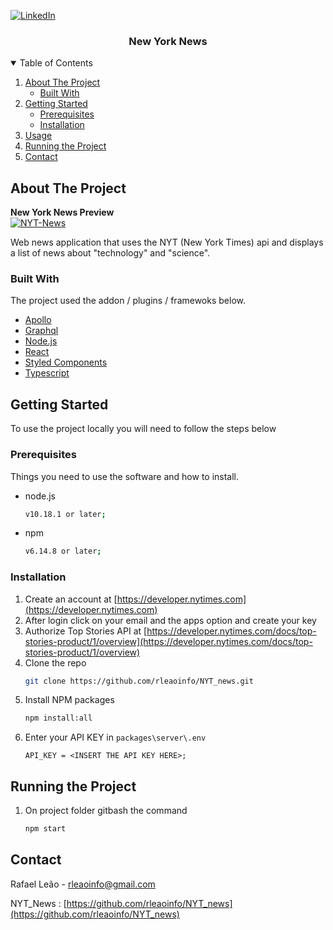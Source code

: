[![LinkedIn][linkedin-shield]][linkedin-url]



<!-- PROJECT LOGO -->

  <h3 align="center">New York News</h3>


<!-- TABLE OF CONTENTS -->
<details open="open">
  <summary>Table of Contents</summary>
  <ol>
    <li>
      <a href="#about-the-project">About The Project</a>
      <ul>
        <li><a href="#built-with">Built With</a></li>
      </ul>
    </li>
    <li>
      <a href="#getting-started">Getting Started</a>
      <ul>
        <li><a href="#prerequisites">Prerequisites</a></li>
        <li><a href="#installation">Installation</a></li>
      </ul>
    </li>
    <li><a href="#usage">Usage</a></li>
    <li><a href="#running-the-project">Running the Project</a></li>
    <li><a href="#contact">Contact</a></li>
  </ol>
</details>



<!-- ABOUT THE PROJECT -->
## About The Project

**New York News Preview** <br>
<a href="https://ibb.co/1R69VxW"><img src="https://i.ibb.co/bNJrhn9/NYT-News.png" alt="NYT-News" border="0" /></a>

Web news application that uses the NYT (New York Times) api and displays a list of news about "technology" and "science".

### Built With
  
The project used the addon / plugins / framewoks below.

* [Apollo](https://www.apollographql.com/docs/apollo-server/) 
* [Graphql](https://graphql.org)
* [Node.js](https://nodejs.org/en/)
* [React](https://pt-br.reactjs.org)
* [Styled Components](https://styled-components.com)
* [Typescript](https://www.typescriptlang.org)



<!-- GETTING STARTED -->
## Getting Started

To use the project locally you will need to follow the steps below

### Prerequisites

Things you need to use the software and how to install.
* node.js
  ```sh
  v10.18.1 or later;
  ```
* npm
  ```sh
  v6.14.8 or later;
  ```
### Installation

1. Create an account at [https://developer.nytimes.com](https://developer.nytimes.com)
2. After login click on your email and the apps option and create your key
3. Authorize Top Stories API at [https://developer.nytimes.com/docs/top-stories-product/1/overview](https://developer.nytimes.com/docs/top-stories-product/1/overview) 
4. Clone the repo
   ```sh
   git clone https://github.com/rleaoinfo/NYT_news.git
   ```
5. Install NPM packages
   ```sh
   npm install:all
   ```
6. Enter your API KEY in `packages\server\.env`
   ```JS
   API_KEY = <INSERT THE API KEY HERE>;
   ```



<!-- RUNNING THE PROJECT -->
## Running the Project



1. On project folder gitbash the command
   ```sh
   npm start
   ```



<!-- CONTACT -->
## Contact

Rafael Leão - rleaoinfo@gmail.com

NYT_News : [https://github.com/rleaoinfo/NYT_news](https://github.com/rleaoinfo/NYT_news)




<!-- MARKDOWN LINKS & IMAGES -->
<!-- https://www.markdownguide.org/basic-syntax/#reference-style-links -->

[linkedin-shield]: https://img.shields.io/badge/-LinkedIn-black.svg?style=for-the-badge&logo=linkedin&colorB=555
[linkedin-url]: https://www.linkedin.com/in/rafaelsilvaleao/
[product-screenshot]: images/screenshot.png
